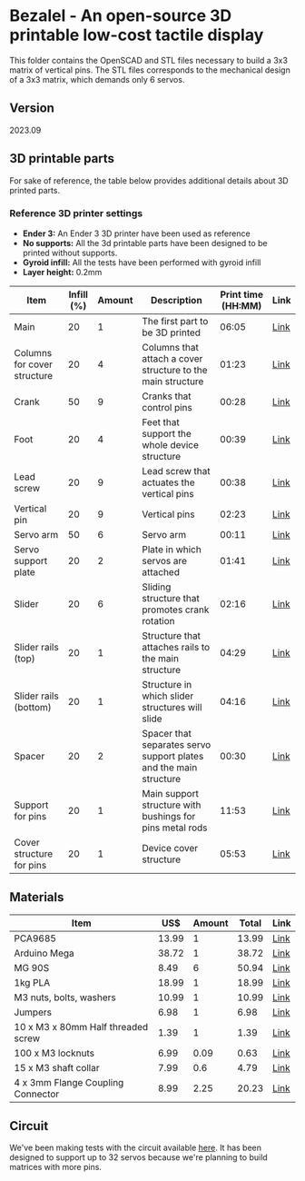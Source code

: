 # Bezalel - An open-source 3D printable low-cost tactile display

This folder contains the OpenSCAD and STL files necessary to build a 3x3 matrix of vertical pins.
The STL files corresponds to the mechanical design of a 3x3 matrix, which demands only 6 servos.

## Version
2023.09

## 3D printable parts
For sake of reference, the table below provides additional details about 3D printed parts.

### Reference 3D printer settings
- **Ender 3:** An Ender 3 3D printer have been used as reference
- **No supports:** All the 3d printable parts have been designed to be printed without supports.
- **Gyroid infill:** All the tests have been performed with gyroid infill
- **Layer height:** 0.2mm

| Item  | Infill (%) | Amount | Description | Print time (HH:MM) | Link |
| --- | --- | --- | --- | --- | --- |
| Main | 20  | 1 | The first part to be 3D printed | 06:05 | [Link](parts/3dprint/main.stl) |
| Columns for cover structure | 20  | 4 | Columns that attach a cover structure to the main structure | 01:23 | [Link](parts/3dprint/column.stl) |
| Crank | 50  | 9 | Cranks that control pins | 00:28 | [Link](parts/3dprint/crank.stl) |
| Foot | 20  | 4 | Feet that support the whole device structure | 00:39 | [Link](parts/3dprint/foot.stl) |
| Lead screw | 20  | 9 | Lead screw that actuates the vertical pins | 00:38 | [Link](parts/3dprint/lead-screw.stl) |
| Vertical pin | 20  | 9 | Vertical pins | 02:23 | [Link](parts/3dprint/pin.stl) |
| Servo arm | 50  | 6 | Servo arm | 00:11 | [Link](parts/3dprint/servo-arm.stl) |
| Servo support plate | 20  | 2 | Plate in which servos are attached | 01:41 | [Link](parts/3dprint/servo-support.stl) |
| Slider | 20  | 6 | Sliding structure that promotes crank rotation | 02:16 | [Link](parts/3dprint/slider.stl) |
| Slider rails (top) | 20  | 1 | Structure that attaches rails to the main structure | 04:29 | [Link](parts/3dprint/slider-rails-top.stl) |
| Slider rails (bottom) | 20  | 1 | Structure in which slider structures will slide | 04:16 | [Link](parts/3dprint/slider-rails-bottom.stl) |
| Spacer | 20  | 2 | Spacer that separates servo support plates and the main structure | 00:30 | [Link](parts/3dprint/spacer.stl) |
| Support for pins | 20  | 1 | Main support structure with bushings for pins metal rods | 11:53 | [Link](parts/3dprint/support-for-pins.stl) |
| Cover structure for pins | 20  | 1 | Device cover structure | 05:53 | [Link](parts/3dprint/top-plate.stl) |

## Materials
| Item  | US$ | Amount | Total | Link |
| --- | --- | --- | --- | --- |
| PCA9685  | 13.99  | 1 | 13.99 | [Link](https://www.amazon.com/HiLetgo-PCA9685-Channel-12-Bit-Arduino/dp/B07BRS249H/ref=sr_1_1?crid=3NCI2V2WNV8UX&keywords=pca9685&qid=1687528366&sprefix=pca9685%2Caps%2C225&sr=8-1) |
| Arduino Mega  | 38.72  | 1 | 38.72 | [Link](https://store-usa.arduino.cc/collections/boards/products/arduino-mega-2560-rev3) |
| MG 90S  | 8.49  | 6 | 50.94 | [Link](https://www.amazon.com/Replace-Helicopter-Airplane-Controls-Vehicle/dp/B09KXM5L7Z/ref=sr_1_4?crid=3JCGJJ6OGAE61&keywords=mg90d&qid=1687527708&sprefix=mg90%2Caps%2C215&sr=8-4) |
| 1kg PLA  | 18.99  | 1 | 18.99 | [Link](https://www.amazon.com/Printer-Filament-SUNLU-Dimensional-Accuracy/dp/B07XG3RM58/ref=sr_1_1?crid=36WL13OOYLF9U&keywords=1kg+pla&qid=1687527450&sprefix=1kg+pl%2Caps%2C225&sr=8-1) |
| M3 nuts, bolts, washers  | 10.99  | 1 | 10.99 | [Link](https://www.amazon.com/Assortment-Stainless-Washers-Assorted-Machine/dp/B0BC24J6SS/ref=sr_1_2?crid=2U4W3G2L96AIJ&keywords=m3+nuts+and+bolts&qid=1687527390&sprefix=m3+nuts+and+bolt%2Caps%2C211&sr=8-2) |
| Jumpers | 6.98  | 1 | 6.98 | [Link](https://www.amazon.com/Elegoo-EL-CP-004-Multicolored-Breadboard-arduino/dp/B01EV70C78/ref=sr_1_1?crid=3KV2CCLQMP5ZZ&keywords=arduino+cables&qid=1687527906&sprefix=arduino+cabl%2Caps%2C219&sr=8-1) |
| 10 x M3 x 80mm Half threaded screw | 1.39  | 1 | 1.39 | [Link](https://a.aliexpress.com/_mPWlhBW) |
| 100 x M3 locknuts | 6.99  | 0.09 | 0.63 | [Link](https://www.amazon.com/100Pcs-Stainless-Self-Lock-Inserted-Clinching/dp/B075ZZW7VL/ref=sr_1_1?crid=134FDOY6J9LXK&keywords=m3+locknut&qid=1687528464&sprefix=m3+locknu%2Caps%2C223&sr=8-1) |
| 15 x M3 shaft collar | 7.99  | 0.6 | 4.79 | [Link](https://www.amazon.com/Hobbypark-Landing-Stopper-Airplane-Replacement/dp/B01EA912P8/ref=sr_1_4?crid=F3GVBCP8UDND&keywords=m3+shaft+collar&qid=1687529023&sprefix=m3+shaft+collar%2Caps%2C243&sr=8-4) |
| 4 x 3mm Flange Coupling Connector | 8.99  | 2.25 | 20.23 | [Link](https://www.amazon.com/Coupling-Connector-Coupler-Accessory-Fittings/dp/B083352VJH/ref=sr_1_3?crid=XSYHWYPV1CKU&keywords=3mm+flange+coupling&qid=1687529184&sprefix=3m+flange+coupling%2Caps%2C228&sr=8-3) |

## Circuit
We've been making tests with the circuit available [here](board.pdf).
It has been designed to support up to 32 servos because we're planning to build matrices with more pins.
